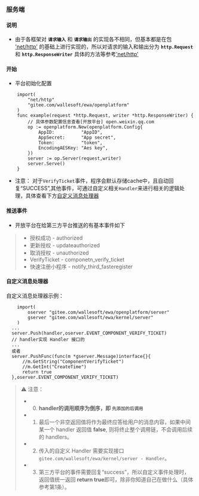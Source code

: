 ### 服务端

#### 说明
* 由于各框架对 **`请求输入`** 和 **`请求输出`** 的实现各不相同，但基本都是在包 ['net/http'](https://godoc.org/net/http) 的基础上进行实现的，所以对请求的输入和输出分为 **`http.Request`** 和 **`http.ResponseWriter`**
具体的方法等参考['net/http'](https://godoc.org/net/http)
#### 开始
* 平台初始化配置
```golang
    import(
        "net/http"
        "gitee.com/wallesoft/ewa/openplatform"
    )
    func example(request *http.Request, writer *http.ResponseWriter) {
        // 具体参数配置信息查看[开放平台] open.weixin.qq.com
        op := openplatform.New(openplatform.Config{
            AppID:          "AppID",
            AppSecret:      "App secret",
            Token:          "token",
            EncodingAESKey: "Aes key", 
        })
        server := op.Server(request,writer)
        server.Serve()
    }
```

* 注意： 对于`VerifyTicket`事件，程序会默认存储cache中，且自动回复“SUCCESS”,其他事件，可通过自定义相关`Handler`来进行相关的逻辑处理，具体查看下方[自定义消息处理器](#handler)

#### 推送事件

* 开放平台在给第三方平台推送的有基本事件如下

>   * 授权成功   -    authorized
>   * 更新授权   -    updateauthorized
>   * 取消授权   -    unauthorized
>   * VerifyTicket - componetn_verify_ticket
>   * 快速注册小程序 - notify_third_fasteregister


#### <span id="handler">自定义消息处理器</span>

自定义消息处理器示例：

```golang
    import(
        oserver "gitee.com/wallesoft/ewa/openplatform/server"
        gserver "gitee.com/wallesoft/ewa/kernel/server"
    )
  ...
  server.Push(handler,oserver.EVENT_COMPONENT_VERIFY_TICKET)
  // handler实现 Handler 接口的
  ...
  或者
  server.PushFunc(func(m *gserver.Message)interface{}{
      //m.GetString("ComponentVerifyTicket")
      //m.GetInt("CreateTime")  
      return true
  },oserver.EVENT_COMPONENT_VERIFY_TICKET)
```
> :warning: 注意：
>   * 0. **handler的调用顺序为倒序，即 **`先添加的后调用`****
>   * 1. 最后一个非空返回值将作为最终应答给用户的消息内容，如果中间某一个 handler 返回值 **false**, 则将终止整个调用链，不会调用后续的 handlers。
>   * 2. 传入的自定义 Handler 需要实现接口 `gitee.com/wallesoft/ewa/kernel/server - Handler`。
>   * 3. 第三方平台的事件需要回复“success”，所以自定义事件处理时，返回值统一返回 **return true**即可，除非你知道自己在做什么（具体参考第1条）。